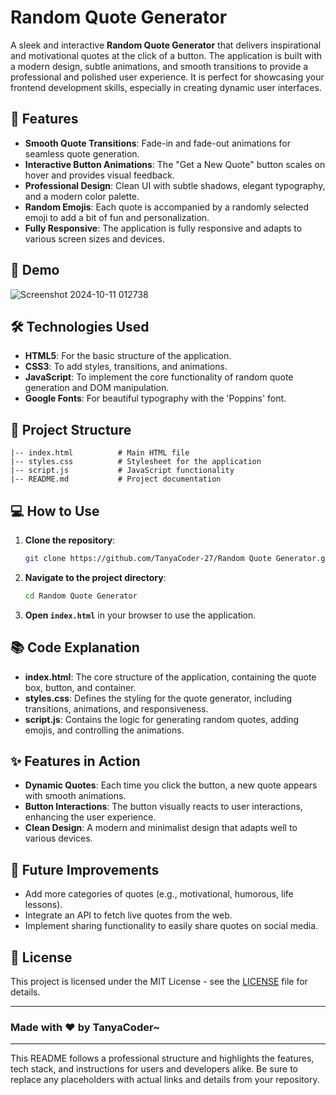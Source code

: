 
# Random Quote Generator

A sleek and interactive **Random Quote Generator** that delivers inspirational and motivational quotes at the click of a button. The application is built with a modern design, subtle animations, and smooth transitions to provide a professional and polished user experience. It is perfect for showcasing your frontend development skills, especially in creating dynamic user interfaces.

## 🚀 Features

- **Smooth Quote Transitions**: Fade-in and fade-out animations for seamless quote generation.
- **Interactive Button Animations**: The "Get a New Quote" button scales on hover and provides visual feedback.
- **Professional Design**: Clean UI with subtle shadows, elegant typography, and a modern color palette.
- **Random Emojis**: Each quote is accompanied by a randomly selected emoji to add a bit of fun and personalization.
- **Fully Responsive**: The application is fully responsive and adapts to various screen sizes and devices.

## 🎨 Demo
![Screenshot 2024-10-11 012738](https://github.com/user-attachments/assets/3e537e6b-d7b0-4dec-a1fe-4ee9df72090f)



## 🛠️ Technologies Used

- **HTML5**: For the basic structure of the application.
- **CSS3**: To add styles, transitions, and animations.
- **JavaScript**: To implement the core functionality of random quote generation and DOM manipulation.
- **Google Fonts**: For beautiful typography with the 'Poppins' font.

## 📂 Project Structure

```
|-- index.html          # Main HTML file
|-- styles.css          # Stylesheet for the application
|-- script.js           # JavaScript functionality
|-- README.md           # Project documentation
```

## 💻 How to Use

1. **Clone the repository**:
    ```bash
    git clone https://github.com/TanyaCoder-27/Random Quote Generator.git
    ```

2. **Navigate to the project directory**:
    ```bash
    cd Random Quote Generator
    ```

3. **Open `index.html`** in your browser to use the application.

## 📚 Code Explanation

- **index.html**: The core structure of the application, containing the quote box, button, and container.
- **styles.css**: Defines the styling for the quote generator, including transitions, animations, and responsiveness.
- **script.js**: Contains the logic for generating random quotes, adding emojis, and controlling the animations.

## ✨ Features in Action

- **Dynamic Quotes**: Each time you click the button, a new quote appears with smooth animations.
- **Button Interactions**: The button visually reacts to user interactions, enhancing the user experience.
- **Clean Design**: A modern and minimalist design that adapts well to various devices.

## 🌟 Future Improvements

- Add more categories of quotes (e.g., motivational, humorous, life lessons).
- Integrate an API to fetch live quotes from the web.
- Implement sharing functionality to easily share quotes on social media.

## 📜 License

This project is licensed under the MIT License - see the [LICENSE](LICENSE) file for details.

---

### Made with ❤️ by TanyaCoder~

---

This README follows a professional structure and highlights the features, tech stack, and instructions for users and developers alike. Be sure to replace any placeholders with actual links and details from your repository.
